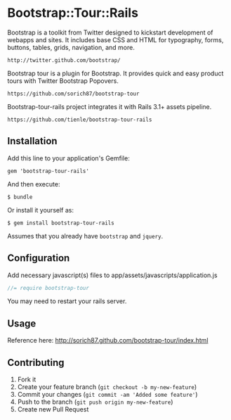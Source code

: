 # Bootstrap::Tour::Rails

Bootstrap is a toolkit from Twitter designed to kickstart development of webapps
and sites. It includes base CSS and HTML for typography, forms, buttons, tables,
grids, navigation, and more.

    http://twitter.github.com/bootstrap/

Bootstrap tour is a plugin for Bootstrap. It provides quick and easy product
tours with Twitter Bootstrap Popovers.

    https://github.com/sorich87/bootstrap-tour

Bootstrap-tour-rails project integrates it with Rails 3.1+ assets
pipeline.

    https://github.com/tienle/bootstrap-tour-rails


## Installation

Add this line to your application's Gemfile:

    gem 'bootstrap-tour-rails'

And then execute:

    $ bundle

Or install it yourself as:

    $ gem install bootstrap-tour-rails


Assumes that you already have `bootstrap` and `jquery`.

## Configuration

Add necessary javascript(s) files to app/assets/javascripts/application.js

```javascript
//= require bootstrap-tour
```

You may need to restart your rails server.

## Usage

Reference here: http://sorich87.github.com/bootstrap-tour/index.html

## Contributing

1. Fork it
2. Create your feature branch (`git checkout -b my-new-feature`)
3. Commit your changes (`git commit -am 'Added some feature'`)
4. Push to the branch (`git push origin my-new-feature`)
5. Create new Pull Request
